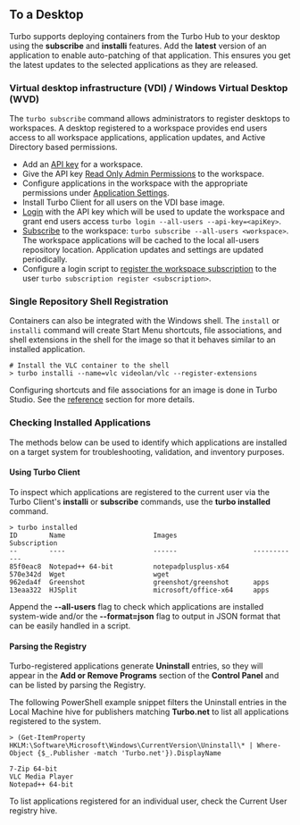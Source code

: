 ## To a Desktop

Turbo supports deploying containers from the Turbo Hub to your desktop using the **subscribe** and **installi** features. Add the **latest** version of an application to enable auto-patching of that application. This ensures you get the latest updates to the selected applications as they are released.

### Virtual desktop infrastructure (VDI) / Windows Virtual Desktop (WVD)

The `turbo subscribe` command allows administrators to register desktops to workspaces. A desktop registered to a workspace provides end users access to all workspace applications, application updates, and Active Directory based permissions.

- Add an [API key](../../server/administration/hub.html#managing-api-keys) for a workspace.
- Give the API key [Read Only Admin Permissions](../../server/administration/workspaces.html#workspace-users) to the workspace.
- Configure applications in the workspace with the appropriate permissions under [Application Settings](../../server/administration/workspaces.html#workspace-applications).
- Install Turbo Client for all users on the VDI base image.
- [Login](../../reference/command-line/login.html) with the API key which will be used to update the workspace and grant end users access `turbo login --all-users --api-key=<apiKey>`.
- [Subscribe](../../reference/command-line/subscribe.html) to the workspace: `turbo subscribe --all-users <workspace>`. The workspace applications will be cached to the local all-users repository location. Application updates and settings are updated periodically.
- Configure a login script to [register the workspace subscription](../../reference/command-line/subscription.html) to the user `turbo subscription register <subscription>`.

### Single Repository Shell Registration

Containers can also be integrated with the Windows shell. The `install` or `installi` command will create Start Menu shortcuts, file associations, and shell extensions in the shell for the image so that it behaves similar to an installed application.

```
# Install the VLC container to the shell
> turbo installi --name=vlc videolan/vlc --register-extensions
```

Configuring shortcuts and file associations for an image is done in Turbo Studio. See the [reference](../../studio/working-with-turbo-studio/desktop.html) section for more details.

### Checking Installed Applications

The methods below can be used to identify which applications are installed on a target system for troubleshooting, validation, and inventory purposes.

#### Using Turbo Client

To inspect which applications are registered to the current user via the Turbo Client's **installi** or **subscribe** commands, use the **turbo installed** command.

```
> turbo installed
ID        Name                      Images                   Subscription
--        ----                      ------                   ------------
85f0eac8  Notepad++ 64-bit          notepadplusplus-x64
570e342d  Wget                      wget
962eda4f  Greenshot                 greenshot/greenshot      apps
13eaa322  HJSplit                   microsoft/office-x64     apps
```

Append the **--all-users** flag to check which applications are installed system-wide and/or the **--format=json** flag to output in JSON format that can be easily handled in a script.

#### Parsing the Registry

Turbo-registered applications generate __Uninstall__ entries, so they will appear in the __Add or Remove Programs__ section of the __Control Panel__ and can be listed by parsing the Registry.

The following PowerShell example snippet filters the Uninstall entries in the Local Machine hive for publishers matching __Turbo.net__ to list all applications registered to the system.

```
> (Get-ItemProperty HKLM:\Software\Microsoft\Windows\CurrentVersion\Uninstall\* | Where-Object {$_.Publisher -match 'Turbo.net'}).DisplayName

7-Zip 64-bit
VLC Media Player
Notepad++ 64-bit
```

To list applications registered for an individual user, check the Current User registry hive.
